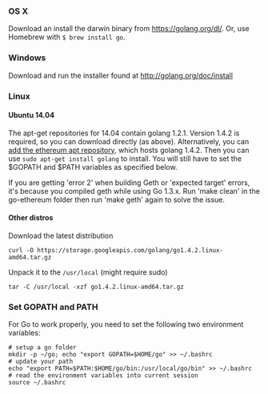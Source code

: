 ### OS X
Download an install the darwin binary from https://golang.org/dl/. Or, use Homebrew with `$ brew install go`.

### Windows 
Download and run the installer found at http://golang.org/doc/install

### Linux
#### Ubuntu 14.04 

The apt-get repositories for 14.04 contain golang 1.2.1.  Version 1.4.2 is required, so you can download directly (as above). Alternatively, you can [add the ethereum apt repository](https://github.com/ethereumproject/go-ethereum/wiki/Installation-Instructions-for-Ubuntu#installing-from-ppa), which hosts golang 1.4.2. Then you can use `sudo apt-get install golang` to install. You will still have to set the $GOPATH and $PATH variables as specified below.

If you are getting 'error 2' when building Geth or 'expected target' errors, it's because you compiled geth while using Go 1.3.x. Run 'make clean' in the go-ethereum folder then run 'make geth' again to solve the issue.

#### Other distros
Download the latest distribution

`curl -O https://storage.googleapis.com/golang/go1.4.2.linux-amd64.tar.gz`

Unpack it to the `/usr/local` (might require sudo)

`tar -C /usr/local -xzf go1.4.2.linux-amd64.tar.gz`

### Set GOPATH and PATH
For Go to work properly, you need to set the following two environment variables:
```shell
# setup a go folder
mkdir -p ~/go; echo "export GOPATH=$HOME/go" >> ~/.bashrc
# update your path
echo "export PATH=$PATH:$HOME/go/bin:/usr/local/go/bin" >> ~/.bashrc
# read the environment variables into current session
source ~/.bashrc
```